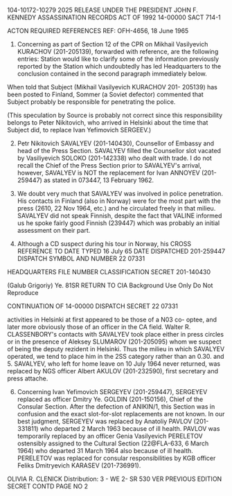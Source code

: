 104-10172-10279 2025 RELEASE UNDER THE PRESIDENT JOHN F. KENNEDY ASSASSINATION RECORDS ACT OF 1992
14-00000
SACT 714-1

ACTON REQUIRED REFERENCES
REF: OFH-4656, 18 June 1965

1. Concerning as part of Section 12 of the CPR on Mikhail
Vasilyevich KURACHOV (201-205139), forwarded with reference, are
the following entries: Station would like to clarify
some of the information previously reported by the Station which
undoubtedly has led Headquarters to the conclusion contained in
the second paragraph immediately below.

When told that Subject (Mikhail Vasilyevich KURACHOV 201-
205139) has been posted to Finland, Sommer (a Soviet defector)
commented that Subject probably be responsible
for penetrating the police.

(This speculation by Source is probably not correct since
this responsibility belongs to Peter Nikitovich, who
arrived in Helsinki about the time that Subject did, to
replace Ivan Yefimovich SERGEEV.)

2. Petr Nikitovich SAVALYEV (201-140430), Counsellor of
Embassy and head of the Press Section. SAVALYEV filled the
Counsellor slot vacated by Vasiliyevich SOLOKO (201-142338)
who dealt with trade. I do not recall the Chief of the Press
Section prior to SAVALYEV's arrival, however, SAVALYEV is NOT
the replacement for Ivan ANNOYEV (201-259447) as stated in
073447, 13 February 1962.

3. We doubt very much that SAVALYEV was involved in police
penetration. His contacts in Finland (also in Norway) were for
the most part with the press (2610, 22 Nov 1964, etc.) and
he circulated freely in that milieu. SAVALYEV did not speak
Finnish, despite the fact that VALINE informed us he spoke fairly
good Finnish (239447) which was probably an initial assessment
on their part.

4. Although a CD suspect during his tour in Norway, his
CROSS REFERENCE TO DATE TYPED 16 July 65
DATE DISPATCHED
201-259447 DISPATCH SYMBOL AND NUMBER 22 07331

HEADQUARTERS FILE NUMBER
CLASSIFICATION
SECRET 201-140430

(Galub Grigoriy) Ye.
81SR
RETURN TO CIA
Background Use Only
Do Not Reproduce

CONTINUATION OF 14-00000
DISPATCH SECRET 22 07331

activities in Helsinki at first appeared to be those of a N03 co-
optee, and later more obviously those of an officer in the
CA field. Walter R. CLASSENBORY's contacts with SAVALYEV took
place either in press circles or in the presence of Aleksey
SLUMAROV (201-205095) whom we suspect of being the deputy rezident
in Helsinki. Thus the milieu in which SAVALYEV operated, we
tend to place him in the 2SS category rather than an 0.30.
and
5. SAVALYEV, who left for home leave on 10 July 1964 never
returned, was replaced by NGS officer Albert AKULOV (201-232590),
first secretary and press attache.

6. Concerning Ivan Yefimovich SERGEYEV (201-259447), SERGEYEV
replaced as officer Dmitry Ye. GOLDIN (201-150156), Chief of
the Consular Section. After the defection of ANIKIN/1, this
Section was in confusion and the exact slot-for-slot replacements
are not known. In our best judgment, SERGEYEV was replaced by
Anatoliy PAVLOV (201-331811) who departed 2 March 1963 because of
ill health. PAVLOV was temporarily replaced by an officer Genia
Vasilyevich PERELETOV ostensibly assigned to the Cultural Section
(22@FLA-633, 6 March 1964) who departed 31 March 1964 also because
of ill health. PERELETOV was replaced for consular responsibilities
by KGB officer Feliks Dmitryevich KARASEV (201-736991).

OLIVIA R. CLENICK
Distribution:
3 - WE
2- SR
530 VER PREVIOUS EDITION SECRET CONTD PAGE NO
2
